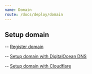 ```yaml
---
name: Domain
route: /docs/deploy/domain
---
```


## Setup domain

-- [Register domain](deploy-on-web-domain-registration.md)

-- [Setup domain with DigitalOcean DNS](deploy-on-web-digitalocean.md)

-- [Setup domain with Cloudflare](deploy-on-web-cloudflare.md)
